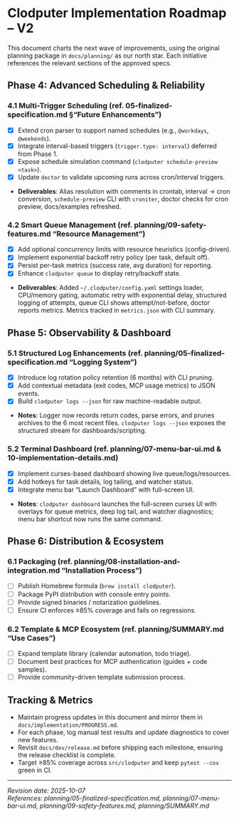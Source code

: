 # Clodputer Implementation Roadmap – V2

This document charts the next wave of improvements, using the original planning package in `docs/planning/` as our north star. Each initiative references the relevant sections of the approved specs.

## Phase 4: Advanced Scheduling & Reliability

### 4.1 Multi-Trigger Scheduling (ref. 05-finalized-specification.md §“Future Enhancements”)
- [x] Extend cron parser to support named schedules (e.g., `@workdays`, `@weekends`).
- [x] Integrate interval-based triggers (`trigger.type: interval`) deferred from Phase 1.
- [x] Expose schedule simulation command (`clodputer schedule-preview <task>`).
- [x] Update `doctor` to validate upcoming runs across cron/interval triggers.
- **Deliverables**: Alias resolution with comments in crontab, interval → cron conversion, `schedule-preview` CLI with `croniter`, doctor checks for cron preview, docs/examples refreshed.

### 4.2 Smart Queue Management (ref. planning/09-safety-features.md “Resource Management”)
- [x] Add optional concurrency limits with resource heuristics (config-driven).
- [x] Implement exponential backoff retry policy (per task, default off).
- [x] Persist per-task metrics (success rate, avg duration) for reporting.
- [x] Enhance `clodputer queue` to display retry/backoff state.
- **Deliverables**: Added `~/.clodputer/config.yaml` settings loader, CPU/memory gating, automatic retry with exponential delay, structured logging of attempts, queue CLI shows attempt/not-before, doctor reports metrics. Metrics tracked in `metrics.json` with CLI summary.

## Phase 5: Observability & Dashboard

### 5.1 Structured Log Enhancements (ref. planning/05-finalized-specification.md “Logging System”)
- [x] Introduce log rotation policy retention (6 months) with CLI pruning.
- [x] Add contextual metadata (exit codes, MCP usage metrics) to JSON events.
- [x] Build `clodputer logs --json` for raw machine-readable output.
- **Notes**: Logger now records return codes, parse errors, and prunes archives to the 6 most recent files. `clodputer logs --json` exposes the structured stream for dashboards/scripting.

### 5.2 Terminal Dashboard (ref. planning/07-menu-bar-ui.md & 10-implementation-details.md)
- [x] Implement curses-based dashboard showing live queue/logs/resources.
- [x] Add hotkeys for task details, log tailing, and watcher status.
- [x] Integrate menu bar “Launch Dashboard” with full-screen UI.
- **Notes**: `clodputer dashboard` launches the full-screen curses UI with overlays for queue metrics, deep log tail, and watcher diagnostics; menu bar shortcut now runs the same command.

## Phase 6: Distribution & Ecosystem

### 6.1 Packaging (ref. planning/08-installation-and-integration.md “Installation Process”)
- [ ] Publish Homebrew formula (`brew install clodputer`).
- [ ] Package PyPI distribution with console entry points.
- [ ] Provide signed binaries / notarization guidelines.
- [ ] Ensure CI enforces ≥85% coverage and fails on regressions.

### 6.2 Template & MCP Ecosystem (ref. planning/SUMMARY.md “Use Cases”)
- [ ] Expand template library (calendar automation, todo triage).
- [ ] Document best practices for MCP authentication (guides + code samples).
- [ ] Provide community-driven template submission process.

## Tracking & Metrics

- Maintain progress updates in this document and mirror them in `docs/implementation/PROGRESS.md`.
- For each phase, log manual test results and update diagnostics to cover new features.
- Revisit `docs/dev/release.md` before shipping each milestone, ensuring the release checklist is complete.
- Target ≥85% coverage across `src/clodputer` and keep `pytest --cov` green in CI.

---

_Revision date: 2025-10-07_  
_References: planning/05-finalized-specification.md, planning/07-menu-bar-ui.md, planning/09-safety-features.md, planning/SUMMARY.md_
